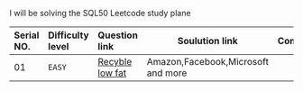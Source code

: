 I will be solving the SQL50 Leetcode study plane

| Serial NO.    | Difficulty level   | Question link                     | Soulution link            |Company   |  
| :-----------  | :----------------- | :-------------------------------- |-------------------------- |----------|
| 01            | `EASY`             | [Recyble low fat](https://leetcode.com/problems/recyclable-and-low-fat-products/?envType=study-plan-v2&envId=top-sql-50)                           | Amazon,Facebook,Microsoft and more|                       
